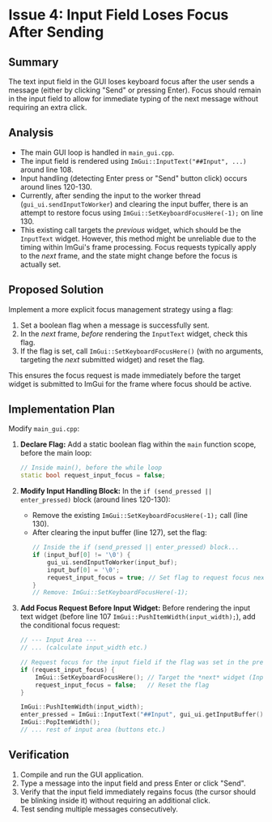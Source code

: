 # Issue 4: Input Field Loses Focus After Sending

## Summary

The text input field in the GUI loses keyboard focus after the user sends a message (either by clicking "Send" or pressing Enter). Focus should remain in the input field to allow for immediate typing of the next message without requiring an extra click.

## Analysis

*   The main GUI loop is handled in `main_gui.cpp`.
*   The input field is rendered using `ImGui::InputText("##Input", ...)` around line 108.
*   Input handling (detecting Enter press or "Send" button click) occurs around lines 120-130.
*   Currently, after sending the input to the worker thread (`gui_ui.sendInputToWorker`) and clearing the input buffer, there is an attempt to restore focus using `ImGui::SetKeyboardFocusHere(-1);` on line 130.
*   This existing call targets the *previous* widget, which should be the `InputText` widget. However, this method might be unreliable due to the timing within ImGui's frame processing. Focus requests typically apply to the *next* frame, and the state might change before the focus is actually set.

## Proposed Solution

Implement a more explicit focus management strategy using a flag:

1.  Set a boolean flag when a message is successfully sent.
2.  In the *next* frame, *before* rendering the `InputText` widget, check this flag.
3.  If the flag is set, call `ImGui::SetKeyboardFocusHere()` (with no arguments, targeting the *next* submitted widget) and reset the flag.

This ensures the focus request is made immediately before the target widget is submitted to ImGui for the frame where focus should be active.

## Implementation Plan

Modify `main_gui.cpp`:

1.  **Declare Flag:** Add a static boolean flag within the `main` function scope, before the main loop:
    ```cpp
    // Inside main(), before the while loop
    static bool request_input_focus = false;
    ```

2.  **Modify Input Handling Block:** In the `if (send_pressed || enter_pressed)` block (around lines 120-130):
    *   Remove the existing `ImGui::SetKeyboardFocusHere(-1);` call (line 130).
    *   After clearing the input buffer (line 127), set the flag:
        ```cpp
        // Inside the if (send_pressed || enter_pressed) block...
        if (input_buf[0] != '\0') {
            gui_ui.sendInputToWorker(input_buf);
            input_buf[0] = '\0';
            request_input_focus = true; // Set flag to request focus next frame
        }
        // Remove: ImGui::SetKeyboardFocusHere(-1);
        ```

3.  **Add Focus Request Before Input Widget:** Before rendering the input text widget (before line 107 `ImGui::PushItemWidth(input_width);`), add the conditional focus request:
    ```cpp
    // --- Input Area ---
    // ... (calculate input_width etc.)

    // Request focus for the input field if the flag was set in the previous frame
    if (request_input_focus) {
        ImGui::SetKeyboardFocusHere(); // Target the *next* widget (InputText)
        request_input_focus = false;   // Reset the flag
    }

    ImGui::PushItemWidth(input_width);
    enter_pressed = ImGui::InputText("##Input", gui_ui.getInputBuffer(), gui_ui.getInputBufferSize(), ImGuiInputTextFlags_EnterReturnsTrue);
    ImGui::PopItemWidth();
    // ... rest of input area (buttons etc.)
    ```

## Verification

1.  Compile and run the GUI application.
2.  Type a message into the input field and press Enter or click "Send".
3.  Verify that the input field immediately regains focus (the cursor should be blinking inside it) without requiring an additional click.
4.  Test sending multiple messages consecutively.